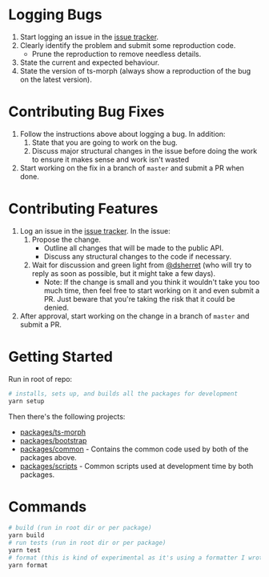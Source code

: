 ﻿# Logging Bugs

1. Start logging an issue in the [issue tracker](https://github.com/dsherret/ts-morph/issues).
1. Clearly identify the problem and submit some reproduction code.
    * Prune the reproduction to remove needless details.
1. State the current and expected behaviour.
1. State the version of ts-morph (always show a reproduction of the bug on the latest version).

# Contributing Bug Fixes

1. Follow the instructions above about logging a bug. In addition:
    1. State that you are going to work on the bug.
    1. Discuss major structural changes in the issue before doing the work to ensure it makes sense and work isn't wasted
1. Start working on the fix in a branch of `master` and submit a PR when done.

# Contributing Features

1. Log an issue in the [issue tracker](https://github.com/dsherret/ts-morph/issues). In the issue:
    1. Propose the change.
        * Outline all changes that will be made to the public API.
        * Discuss any structural changes to the code if necessary.
    1. Wait for discussion and green light from [@dsherret](https://github.com/dsherret) (who will try to reply as soon as possible, but it might take a few days).
        * Note: If the change is small and you think it wouldn't take you too much time, then feel free to start working on it and even submit a PR. Just beware that you're taking the risk that it could be denied.
1. After approval, start working on the change in a branch of `master` and submit a PR.

# Getting Started

Run in root of repo:

```bash
# installs, sets up, and builds all the packages for development
yarn setup
```

Then there's the following projects:

* [packages/ts-morph](packages/ts-morph)
* [packages/bootstrap](packages/bootstrap)
* [packages/common](packages/common) - Contains the common code used by both of the packages above.
* [packages/scripts](packages/scripts) - Common scripts used at development time by both packages.

# Commands

```bash
# build (run in root dir or per package)
yarn build
# run tests (run in root dir or per package)
yarn test
# format (this is kind of experimental as it's using a formatter I wrote... let me know if it does anything strange)
yarn format
```
